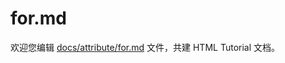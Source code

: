 for.md
===

欢迎您编辑 <a target="__blank" href="https://github.com/jaywcjlove/html-tutorial/blob/master/docs/attribute/for.md">docs/attribute/for.md</a> 文件，共建 HTML Tutorial 文档。